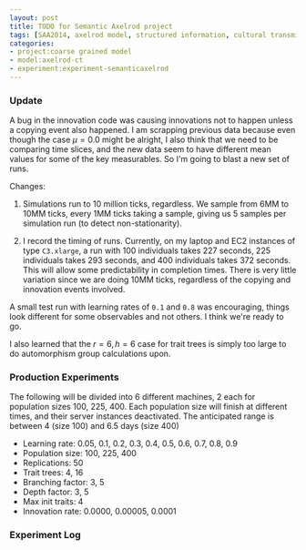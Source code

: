 ```yaml
---
layout: post
title: TODO for Semantic Axelrod project
tags: [SAA2014, axelrod model, structured information, cultural transmission, dissertation,experiments,  experiment-semanticaxelrod]
categories: 
- project:coarse grained model
- model:axelrod-ct
- experiment:experiment-semanticaxelrod
---
```


### Update ###

A bug in the innovation code was causing innovations not to happen unless a copying event also happened.  I am scrapping previous data because even though the case $\mu = 0.0$ might be alright, 
I also think that we need to be comparing time slices, and the new data seem to have different mean 
values for some of the key measurables.  So I'm going to blast a new set of runs.  

Changes:

1.  Simulations run to 10 million ticks, regardless.  We sample from 6MM to 10MM ticks, every 1MM ticks taking a sample, giving us 5 samples per simulation run (to detect non-stationarity).

2.  I record the timing of runs.  Currently, on my laptop and EC2 instances of type `C3.xlarge`, a run with 100 individuals takes 227 seconds, 225 individuals takes 293 seconds, and 400 individuals takes 372 seconds.  This will allow some predictability in completion times.  There is very little variation since we are doing 10MM ticks, regardless of the copying and innovation events involved.  

A small test run with learning rates of `0.1` and `0.8` was encouraging, things look different for some observables and not others.  I think we're ready to go.  

I also learned that the $r=6, h=6$ case for trait trees is simply too large to do automorphism group calculations upon.  


### Production Experiments ###

The following will be divided into 6 different machines, 2 each for population sizes 100, 225, 400.  Each population size will finish at different times, and their server instances deactivated.  The anticipated range is between 4 (size 100) and 6.5 days (size 400)

* Learning rate:  0.05, 0.1, 0.2, 0.3, 0.4, 0.5, 0.6, 0.7, 0.8, 0.9
* Population size:  100, 225, 400
* Replications: 50
* Trait trees:  4, 16
* Branching factor:  3, 5
* Depth factor: 3, 5
* Max init traits: 4
* Innovation rate: 0.0000, 0.00005, 0.0001


### Experiment Log ###



